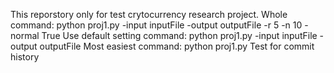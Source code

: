 This reporstory only for test crytocurrency research project. 
Whole command: python proj1.py -input inputFile -output outputFile -r 5 -n 10 -normal True
Use default setting command: python proj1.py -input inputFile -output outputFile
Most easiest command: python proj1.py
Test for commit history
